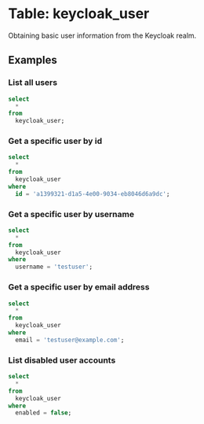 # Table: keycloak_user

Obtaining basic user information from the Keycloak realm.

## Examples

### List all users

```sql
select
  *
from
  keycloak_user;
```

### Get a specific user by id

```sql
select
  *
from
  keycloak_user
where
  id = 'a1399321-d1a5-4e00-9034-eb8046d6a9dc';
```

### Get a specific user by username

```sql
select 
  *
from
  keycloak_user
where
  username = 'testuser';
```

### Get a specific user by email address

```sql
select
  *
from
  keycloak_user
where
  email = 'testuser@example.com';
```

### List disabled user accounts

```sql
select
  *
from
  keycloak_user
where
  enabled = false;
```
